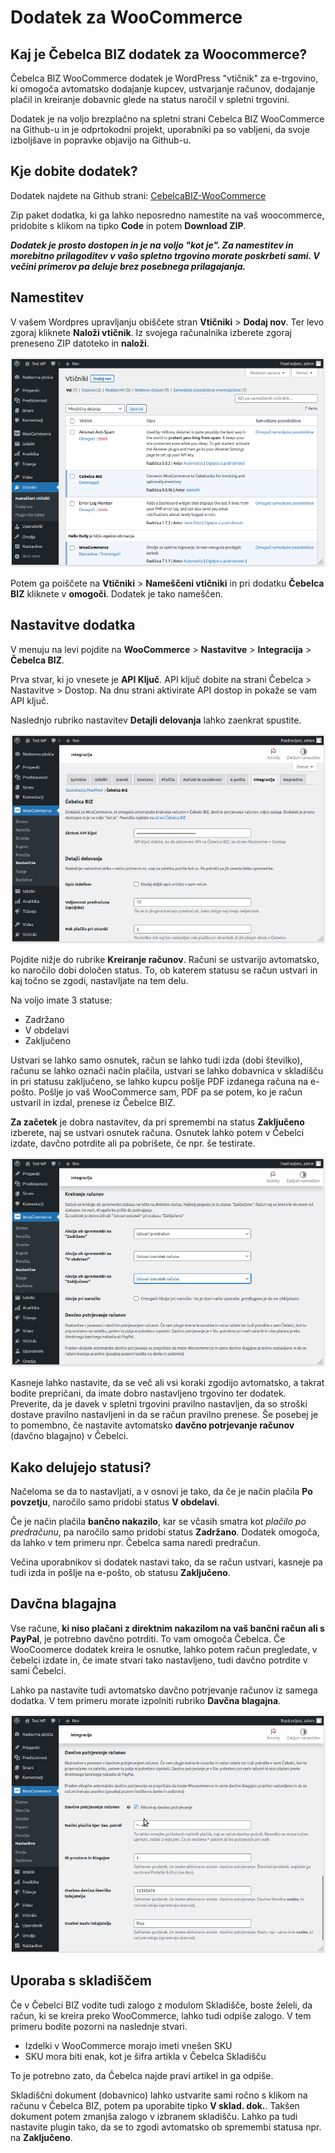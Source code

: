 # Dodatek za WooCommerce

## Kaj je Čebelca BIZ dodatek za Woocommerce?

Čebelca BIZ WooCommerce dodatek je WordPress "vtičnik" za e-trgovino, ki omogoča avtomatsko dodajanje kupcev, ustvarjanje računov, dodajanje plačil in kreiranje dobavnic glede na status naročil v spletni trgovini.

Dodatek je na voljo brezplačno na spletni strani Cebelca BIZ WooCommerce na Github-u in je odprtokodni projekt, uporabniki pa so vabljeni, da svoje izboljšave in popravke objavijo na Github-u.


## Kje dobite dodatek?

Dodatek najdete na Github strani: [CebelcaBIZ-WooCommerce](https://github.com/InvoiceFox/CebelcaBIZ-WooCommerce)

Zip paket dodatka, ki ga lahko neposredno namestite na vaš woocommerce, pridobite s klikom na tipko **Code** in potem **Download ZIP**.

***Dodatek je prosto dostopen in je na voljo "kot je". Za namestitev in 
morebitno prilagoditev v vašo spletno trgovino morate poskrbeti
sami. V večini primerov pa deluje brez posebnega prilagajanja.***

## Namestitev

V vašem Wordpres upravljanju obiščete stran **Vtičniki** > **Dodaj nov**. Ter levo zgoraj kliknete **Naloži vtičnik**. Iz svojega računalnika izberete zgoraj preneseno ZIP datoteko in **naloži**.

![](woo_1.png)

Potem ga poiščete na **Vtičniki** > **Nameščeni vtičniki** in pri dodatku **Čebelca BIZ** kliknete v **omogoči**. Dodatek je tako nameščen.

## Nastavitve dodatka

V menuju na levi pojdite na **WooCommerce** > **Nastavitve** > **Integracija** > **Čebelca BIZ**. 

Prva stvar, ki jo vnesete je **API Ključ**. API ključ dobite na strani Čebelca > Nastavitve > Dostop. Na dnu strani aktivirate API dostop in pokaže se vam API ključ.

Naslednjo rubriko nastavitev **Detajli delovanja** lahko zaenkrat spustite.

![](woo_2.png)

Pojdite nižje do rubrike **Kreiranje računov**. Računi se ustvarijo avtomatsko, ko naročilo dobi določen status. To, ob katerem statusu se račun ustvari in kaj točno se zgodi, nastavljate na tem delu.

Na voljo imate 3 statuse:

* Zadržano
* V obdelavi
* Zaključeno

Ustvari se lahko samo osnutek, račun se lahko tudi izda (dobi številko), računu se lahko označi način plačila, ustvari se lahko dobavnica v skladišču in pri statusu zaključeno, se lahko kupcu pošlje PDF izdanega računa na e-pošto. Pošlje jo vaš WooCommerce sam, PDF pa se potem, ko je račun ustvaril in izdal, prenese iz Čebelce BIZ.

**Za začetek** je dobra nastavitev, da pri spremembi na status **Zaključeno** izberete, naj se ustvari osnutek računa. Osnutek lahko potem v Čebelci izdate, davčno potrdite ali pa pobrišete, če npr. še testirate.

![](woo_3.png)

Kasneje lahko nastavite, da se več ali vsi koraki zgodijo avtomatsko, a takrat bodite prepričani, da imate dobro nastavljeno trgovino ter dodatek. Preverite, da je davek v spletni trgovini pravilno nastavljen, da so stroški dostave pravilno nastavljeni in da se račun pravilno prenese. Še posebej je to pomembno, če nastavite avtomatsko **davčno potrjevanje računov** (davčno blagajno) v Čebelci.

## Kako delujejo statusi?

Načeloma se da to nastavljati, a v osnovi je tako, da če je način plačila **Po povzetju**, naročilo samo pridobi status **V obdelavi**. 

Če je način plačila **bančno nakazilo**, kar se včasih smatra kot *plačilo po predračunu*, pa naročilo samo pridobi status **Zadržano**. Dodatek omogoča, da lahko v tem primeru npr. Čebelca sama naredi predračun. 

Večina uporabnikov si dodatek nastavi tako, da se račun ustvari, kasneje pa tudi izda in pošlje na e-pošto, ob statusu **Zaključeno**.

## Davčna blagajna

Vse račune, **ki niso plačani z direktnim nakazilom na vaš bančni račun ali s PayPal**, je potrebno davčno potrditi. To vam omogoča Čebelca. Če WooCoomerce dodatek kreira le osnutke, lahko potem račun pregledate, v čebelci izdate in, če imate stvari tako nastavljeno, tudi davčno potrdite v sami Čebelci.

Lahko pa nastavite tudi avtomatsko davčno potrjevanje računov iz samega dodatka. V tem primeru morate izpolniti rubriko **Davčna blagajna**.

![](woo_4.png)

## Uporaba s skladiščem

Če v Čebelci BIZ vodite tudi zalogo z modulom Skladišče, boste želeli, da račun, ki se kreira preko WooCommerce, lahko tudi odpiše
zalogo. V tem primeru bodite pozorni na naslednje stvari.

* Izdelki v WooCommerce morajo imeti vnešen SKU
* SKU mora biti enak, kot je šifra artikla v Čebelca Skladišču

To je potrebno zato, da Čebelca najde pravi artikel in ga odpiše.

Skladiščni dokument (dobavnico) lahko ustvarite sami ročno s klikom na računu v Čebelca BIZ, potem pa uporabite tipko **V sklad. dok.**. Takšen dokument potem zmanjša zalogo v izbranem skladišču. 
Lahko pa tudi nastavite plugin tako, da se to zgodi avtomatsko ob spremembi statusa npr. na **Zaključeno**.
